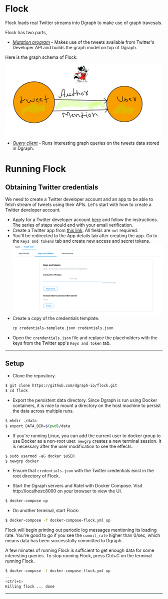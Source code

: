 # Flock 

Flock loads real Twitter streams into Dgraph to make use of graph travesals.

Flock has two parts, 
- [*Mutation program*](./main.go) - Makes use of the tweets available from Twitter's Developer API and 
builds the graph model on top of Dgraph.

Here is the graph schema of Flock:

![Schema](./schema.JPG)

- [*Query client*](./client/main.go) - Runs interesting graph queries on the tweets data stored in Dgraph. 
  
# Running Flock

## Obtaining Twitter credentials

We need to create a Twitter developer account and an app to be able to fetch stream of tweets using 
their APIs. Let's start with how to create a Twitter developer account.

- Apply for a Twitter developer account [here](https://developer.twitter.com/en/apply/user) and 
  follow the instructions. The series of steps would end with your email verification.
- Create a Twitter app from [this link](https://developer.twitter.com/en/apps/create). 
  All fields are `not` required.
- You'll be redirected to the App details tab after creating the app. Go to the `Keys and tokens` tab
   and create new access and secret tokens.
![Twitter Developer account](./twitter-keys.png)
- Create a copy of the credentials template.
  ```sh
  cp credentials-template.json credentials.json
  ```
- Open the `crendentials.json` file and replace the placeholders with the keys from the 
  Twitter app's `Keys and token` tab.

---
## Setup

- Clone the repository.
```sh
$ git clone https://github.com/dgraph-io/flock.git
$ cd flock
```

- Export the persistent data directory. Since Dgraph is run using Docker containers, it is nice
  to mount a directory on the host machine to persist the data across multiple runs.
```sh
$ mkdir ./data
$ export DATA_DIR=$(pwd)/data
```

- If you're running Linux, you can add the current user to docker group to use Docker as a non-root user.
  `newgrp` creates a new terminal session. It is necessary after the user modification to see the effects.

```
$ sudo usermod -aG docker $USER
$ newgrp docker
```

- Ensure that `credentials.json` with the Twitter credentials exist in the root directory of Flock.

- Start the Dgraph servers and Ratel with Docker Compose. Visit http://localhost:8000 on your 
  browser to view the UI.
  
```sh
$ docker-compose up
```

- On another terminal, start Flock:

```sh
$ docker-compose -f docker-compose-flock.yml up
```

Flock will begin printing out periodic log messages mentioning its
loading rate. You're good to go if you see the `commit_rate` higher
than 0/sec, which means data has been successfully committed to
Dgraph.

A few minutes of running Flock is sufficient to get enough data for
some interesting queries. To stop running Flock, press Ctrl+C on the
terminal running Flock.

```sh
$ docker-compose -f docker-compose-flock.yml up
...
<Ctrl+C>
Killing flock ... done
```

---
